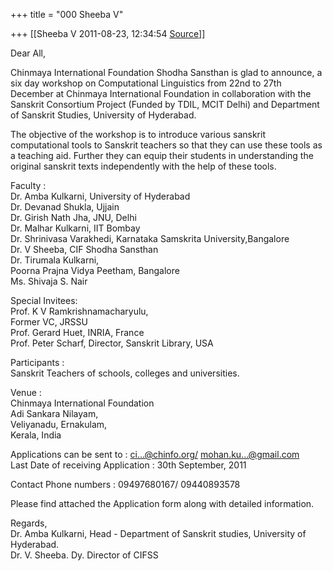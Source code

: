 +++
title = "000 Sheeba V"

+++
[[Sheeba V	2011-08-23, 12:34:54 [Source](https://groups.google.com/g/bvparishat/c/001ECpIKPLo)]]



Dear All,  
  
Chinmaya International Foundation Shodha Sansthan is glad to announce, a six day workshop on Computational Linguistics from 22nd to 27th December at Chinmaya International Foundation in collaboration with the Sanskrit Consortium Project (Funded by TDIL, MCIT Delhi) and Department of Sanskrit Studies, University of Hyderabad.  
  
The objective of the workshop is to introduce various sanskrit computational tools to Sanskrit teachers so that they can use these tools as a teaching aid. Further they can equip their students in understanding the original sanskrit texts independently with the help of these tools.  
  
  
Faculty :  
Dr. Amba Kulkarni, University of Hyderabad  
Dr. Devanad Shukla, Ujjain  
Dr. Girish Nath Jha, JNU, Delhi  
Dr. Malhar Kulkarni, IIT Bombay  
Dr. Shrinivasa Varakhedi, Karnataka Samskrita University,Bangalore  
Dr. V Sheeba, CIF Shodha Sansthan  
Dr. Tirumala Kulkarni,  
Poorna Prajna Vidya Peetham, Bangalore  
Ms. Shivaja S. Nair  
  
Special Invitees:  
Prof. K V Ramkrishnamacharyulu,  
Former VC, JRSSU  
Prof. Gerard Huet, INRIA, France  
Prof. Peter Scharf, Director, Sanskrit Library, USA  
  
Participants :  
Sanskrit Teachers of schools, colleges and universities.  
  
Venue :  
Chinmaya International Foundation  
Adi Sankara Nilayam,  
Veliyanadu, Ernakulam,  
Kerala, India  
  
Applications can be sent to : [ci...@chinfo.org/](http://cifss@chinfo.org/) [mohan.ku...@gmail.com]()  
Last Date of receiving Application : 30th September, 2011  
  
  
Contact Phone numbers : 09497680167/ 09440893578  
  
Please find attached the Application form along with detailed information.  
  
Regards,  
Dr. Amba Kulkarni, Head - Department of Sanskrit studies, University of Hyderabad.  
Dr. V. Sheeba. Dy. Director of CIFSS  

